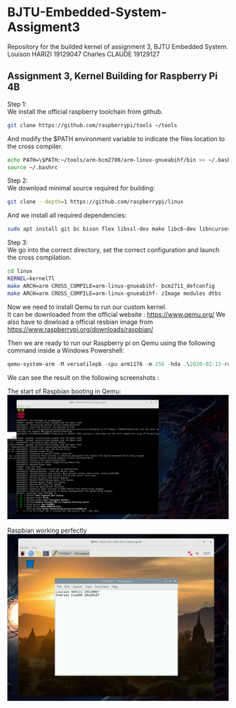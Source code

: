 # BJTU-Embedded-System-Assigment3

Repository for the builded kernel of assignment 3, BJTU Embedded System.
Louison HARIZI 19129047
Charles CLAUDE 19129127

## Assignment 3, Kernel Building for Raspberry Pi 4B


Step 1:  
	We install the official raspberry toolchain from github.
```bash
git clone https://github.com/raspberrypi/tools ~/tools
```
And modify the $PATH environment variable to indicate the files location to the cross compiler.
```bash
echo PATH=\$PATH:~/tools/arm-bcm2708/arm-linux-gnueabihf/bin >> ~/.bashrc
source ~/.bashrc
```

Step 2:  
	We download minimal source required for building:
```bash
git clone --depth=1 https://github.com/raspberrypi/linux
```
And we install all required dependencies:
```bash
sudo apt install git bc bison flex libssl-dev make libc6-dev libncurses5-dev
```
Step 3:  
We go into the correct directory, set the correct configuration and launch the cross compilation.
```bash
cd linux
KERNEL=kernel7l
make ARCH=arm CROSS_COMPILE=arm-linux-gnueabihf- bcm2711_defconfig
make ARCH=arm CROSS_COMPILE=arm-linux-gnueabihf- zImage modules dtbs
```

Now we need to install Qemu to run our custom kernel.  
It can be downloaded from the official website : https://www.qemu.org/
We also have to dowload a official resbian image from https://www.raspberrypi.org/downloads/raspbian/

Then we are ready to run our Raspberry pi on Qemu using the following command inside a Windows Powershell:

```powershell
qemu-system-arm -M versatilepb -cpu arm1176 -m 256 -hda .\2020-02-13-raspbian-buster.img -kernel .\kernel -append 'root=/dev/sda2 panic=1' -no-reboot
```

We can see the result on the following screenshots :

The start of Raspbian booting in Qemu:
![Raspbian booting](https://github.com/charles-claude/BJTU-Embedded-System-Assigment3/blob/master/screenshots/embedded_screen1.png)

Raspbian working perfectly
![Raspbian booting](https://github.com/charles-claude/BJTU-Embedded-System-Assigment3/blob/master/screenshots/embedded_screen2.png)
